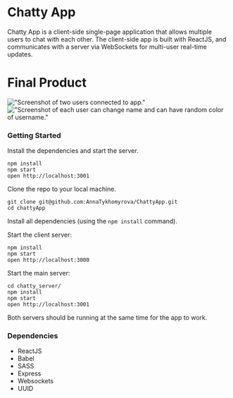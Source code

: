 Chatty App
=====================

Chatty App is a client-side single-page application that allows multiple users to chat with each other. The client-side app is built with ReactJS, and communicates with a server via WebSockets for multi-user real-time updates.

# Final Product
!["Screenshot of two users connected to app."]()
!["Screenshot of each user can change name and can have random color of username."]()

### Getting Started

Install the dependencies and start the server.
```
npm install
npm start
open http://localhost:3001
```

Clone the repo to your local machine.
```
git clone git@github.com:AnnaTykhomyrova/ChattyApp.git
cd chattyApp
```
Install all dependencies (using the `npm install` command).

Start the client server:
```
npm install
npm start
open http://localhost:3000
```

Start the main server:
```
cd chatty_server/
npm install
npm start
open http://localhost:3001
```
Both servers should be running at the same time for the app to work.

### Dependencies

* ReactJS
* Babel
* SASS
* Express
* Websockets
* UUID

